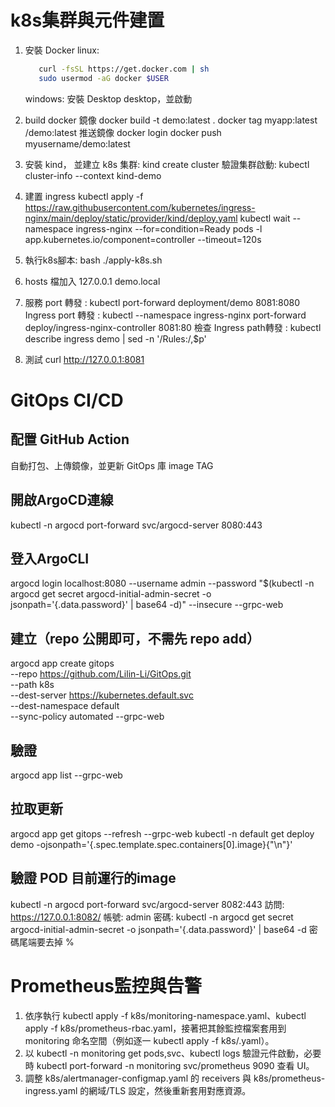# k8s集群與元件建置

1. 安裝 Docker
   linux:

   ```bash
      curl -fsSL https://get.docker.com | sh
      sudo usermod -aG docker $USER
   ```

   windows: 安裝 Desktop desktop，並啟動
2. build docker 鏡像
   docker build -t demo:latest .
   docker tag myapp:latest <dockerhub-username>/demo:latest
   推送鏡像
   docker login
   docker push myusername/demo:latest
3. 安裝 kind，
   並建立 k8s 集群: kind create cluster
   驗證集群啟動: kubectl cluster-info --context kind-demo
4. 建置 ingress
   kubectl apply -f https://raw.githubusercontent.com/kubernetes/ingress-nginx/main/deploy/static/provider/kind/deploy.yaml
   kubectl wait --namespace ingress-nginx --for=condition=Ready pods -l app.kubernetes.io/component=controller --timeout=120s
5. 執行k8s腳本:
   bash ./apply-k8s.sh
6. hosts 檔加入
   127.0.0.1 demo.local
7. 服務 port 轉發 : kubectl port-forward deployment/demo 8081:8080
   Ingress port 轉發 : kubectl --namespace ingress-nginx port-forward deploy/ingress-nginx-controller 8081:80
   檢查 Ingress path轉發 : kubectl describe ingress demo | sed -n '/Rules:/,$p'
8. 測試 curl http://127.0.0.1:8081

# GitOps CI/CD

## 配置 GitHub Action

自動打包、上傳鏡像，並更新 GitOps 庫 image TAG

## 開啟ArgoCD連線

kubectl -n argocd port-forward svc/argocd-server 8080:443

## 登入ArgoCLI

argocd login localhost:8080 --username admin
--password "$(kubectl -n argocd get secret argocd-initial-admin-secret -o jsonpath='{.data.password}' | base64 -d)"
--insecure --grpc-web

## 建立（repo 公開即可，不需先 repo add）

argocd app create gitops \
  --repo https://github.com/Lilin-Li/GitOps.git \
  --path k8s \
  --dest-server https://kubernetes.default.svc \
  --dest-namespace default \
  --sync-policy automated --grpc-web

## 驗證
argocd app list --grpc-web
## 拉取更新
argocd app get gitops --refresh --grpc-web
kubectl -n default get deploy demo -ojsonpath='{.spec.template.spec.containers[0].image}{"\n"}'

## 驗證 POD 目前運行的image
kubectl -n argocd port-forward svc/argocd-server 8082:443
訪問: https://127.0.0.1:8082/
帳號: admin
密碼: kubectl -n argocd get secret argocd-initial-admin-secret -o jsonpath='{.data.password}' | base64 -d
密碼尾端要去掉 %


# Prometheus監控與告警

  1. 依序執行 kubectl apply -f k8s/monitoring-namespace.yaml、kubectl apply -f k8s/prometheus-rbac.yaml，接著把其餘監控檔案套用到 monitoring 命名空間（例如逐一 kubectl apply -f k8s/<file>.yaml）。                                                                                                                                        
  2. 以 kubectl -n monitoring get pods,svc、kubectl logs 驗證元件啟動，必要時 kubectl port-forward -n monitoring svc/prometheus 9090 查看 UI。                                                                                                                                                                                              
  3. 調整 k8s/alertmanager-configmap.yaml 的 receivers 與 k8s/prometheus-ingress.yaml 的網域/TLS 設定，然後重新套用對應資源。     